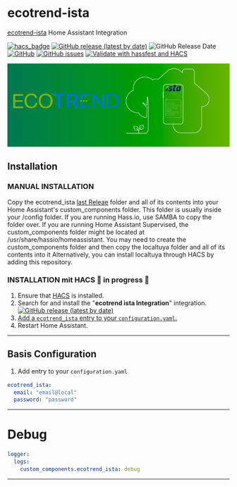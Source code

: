 # ecotrend-ista
[ecotrend-ista](https://ecotrend.ista.de/) Home Assistant Integration

[![hacs_badge](https://img.shields.io/badge/HACS-Default-orange.svg?style=for-the-badge&logo=appveyor)](https://github.com/custom-components/hacs)
[![GitHub release (latest by date)](https://img.shields.io/github/v/release/Ludy87/ecotrend-ista?style=for-the-badge&logo=appveyor)](https://github.com/Ludy87/ecotrend-ista/releases)
![GitHub Release Date](https://img.shields.io/github/release-date/Ludy87/ecotrend-ista?style=for-the-badge&logo=appveyor)
[![GitHub](https://img.shields.io/github/license/Ludy87/ecotrend-ista?style=for-the-badge&logo=appveyor)](LICENSE)
[![GitHub issues](https://img.shields.io/github/issues/Ludy87/ecotrend-ista?style=for-the-badge&logo=appveyor)](https://github.com/Ludy87/ecotrend-ista/issues)
[![Validate with hassfest and HACS](https://github.com/Ludy87/ecotrend-ista/actions/workflows/hassfest.yaml/badge.svg)](https://github.com/Ludy87/ecotrend-ista/actions/workflows/hassfest.yaml)

![ecotrend-ista](https://github.com/Ludy87/ecotrend-ista/blob/main/image/logo@2x.png?raw=true)

## Installation

### MANUAL INSTALLATION

Copy the ecotrend_ista [last Releae](https://github.com/Ludy87/ecotrend-ista/releases) folder and all of its contents into your Home Assistant's custom_components folder. This folder is usually inside your /config folder. If you are running Hass.io, use SAMBA to copy the folder over. If you are running Home Assistant Supervised, the custom_components folder might be located at /usr/share/hassio/homeassistant. You may need to create the custom_components folder and then copy the localtuya folder and all of its contents into it Alternatively, you can install localtuya through HACS by adding this repository.

### INSTALLATION mit HACS 🚧 in progress 🚧 

1. Ensure that [HACS](https://hacs.xyz/) is installed.
2. Search for and install the "__ecotrend ista Integration__" integration. [![GitHub release (latest by date)](https://img.shields.io/github/v/release/Ludy87/ecotrend-ista?style=for-the-badge&logo=appveyor)](https://github.com/Ludy87/ecotrend-ista/releases)
3. [Add a `ecotrend_ista` entry to your `configuration.yaml`.](https://github.com/Ludy87/ecotrend-ista#basis-configuration)
4. Restart Home Assistant.

---
## Basis Configuration

1. Add entry to your `configuration.yaml`

```yaml
ecotrend_ista:
  email: "email@local"
  password: "password"
```
---
# Debug

```yaml
logger:
  logs:
    custom_components.ecotrend_ista: debug
```
---